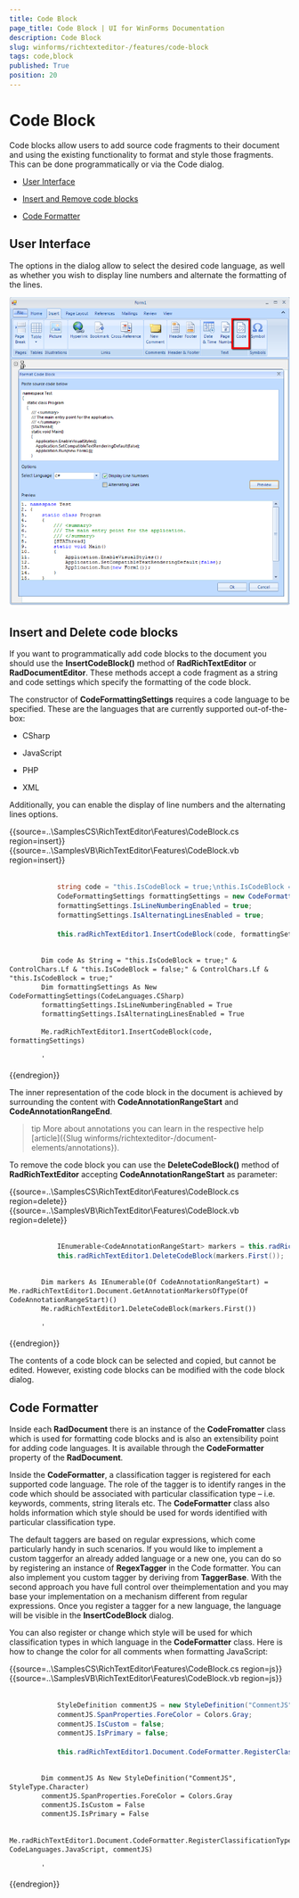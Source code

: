 ```yaml
---
title: Code Block
page_title: Code Block | UI for WinForms Documentation
description: Code Block
slug: winforms/richtexteditor-/features/code-block
tags: code,block
published: True
position: 20
---
```


# Code Block

Code blocks allow users to add source code fragments to their document and using the existing functionality to format and style those fragments. This can be done programmatically or via the Code dialog.
      

* [User Interface](#user-interface)

* [Insert and Remove code blocks](#insert-and-delete-code-blocks)

* [Code Formatter](#code-formatter)

## User Interface

The options in the dialog allow to select the desired code language, as well as whether you wish to display line numbers and alternate the formatting of the lines.

![richtexteditor-features-code-block 001](images/richtexteditor-features-code-block001.png)

## Insert and Delete code blocks

If you want to programmatically add code blocks to the document you should use the __InsertCodeBlock()__ method of __RadRichTextEditor__ or __RadDocumentEditor__.  These methods accept a code fragment as  a string and code settings which specify the formatting of the code block.
        

The constructor of __CodeFormattingSettings__ requires a code language to be specified.  These are the languages that are currently supported out-of-the-box:
        
* CSharp

* JavaScript

* PHP

* XML

Additionally, you can enable the display of line numbers and the alternating lines options.

{{source=..\SamplesCS\RichTextEditor\Features\CodeBlock.cs region=insert}} 
{{source=..\SamplesVB\RichTextEditor\Features\CodeBlock.vb region=insert}} 

````C#
            
            string code = "this.IsCodeBlock = true;\nthis.IsCodeBlock = false;\nthis.IsCodeBlock = true;";
            CodeFormattingSettings formattingSettings = new CodeFormattingSettings(CodeLanguages.CSharp);
            formattingSettings.IsLineNumberingEnabled = true;
            formattingSettings.IsAlternatingLinesEnabled = true;
            
            this.radRichTextEditor1.InsertCodeBlock(code, formattingSettings);
````
````VB.NET

        Dim code As String = "this.IsCodeBlock = true;" & ControlChars.Lf & "this.IsCodeBlock = false;" & ControlChars.Lf & "this.IsCodeBlock = true;"
        Dim formattingSettings As New CodeFormattingSettings(CodeLanguages.CSharp)
        formattingSettings.IsLineNumberingEnabled = True
        formattingSettings.IsAlternatingLinesEnabled = True

        Me.radRichTextEditor1.InsertCodeBlock(code, formattingSettings)

        '
````

{{endregion}} 

The inner representation of the code block in the document is achieved by surrounding the content with __CodeAnnotationRangeStart__ and __CodeAnnotationRangeEnd__.
        

>tip More about annotations you can learn in the respective help [article]({Slug winforms/richtexteditor-/document-elements/annotations}).


To remove the code block you can use the __DeleteCodeBlock()__ method of __RadRichTextEditor__ accepting __CodeAnnotationRangeStart__ as parameter:

{{source=..\SamplesCS\RichTextEditor\Features\CodeBlock.cs region=delete}} 
{{source=..\SamplesVB\RichTextEditor\Features\CodeBlock.vb region=delete}} 

````C#
            
            IEnumerable<CodeAnnotationRangeStart> markers = this.radRichTextEditor1.Document.GetAnnotationMarkersOfType<CodeAnnotationRangeStart>();
            this.radRichTextEditor1.DeleteCodeBlock(markers.First());
````
````VB.NET

        Dim markers As IEnumerable(Of CodeAnnotationRangeStart) = Me.radRichTextEditor1.Document.GetAnnotationMarkersOfType(Of CodeAnnotationRangeStart)()
        Me.radRichTextEditor1.DeleteCodeBlock(markers.First())

        '
````

{{endregion}} 

The contents of a code block can be selected and copied, but cannot be edited. However, existing code blocks can be modified with the code block dialog.

## Code Formatter

Inside each __RadDocument__ there is an instance of the __CodeFromatter__ class which is used for formatting code blocks and is also an extensibility point for adding code languages. It is available through the __CodeFormatter__ property of the __RadDocument__.
        
Inside the __CodeFormatter__, a classification tagger is registered for each supported code language. The role of the tagger is to identify ranges in the code which should be associated with particular classification type – i.e. keywords, comments, string literals etc. The __CodeFormatter__ class also holds information which style should be used for words identified with particular classification type.
        

The default taggers are based on regular expressions, which come particularly handy in such scenarios. If you would like to implement a custom taggerfor an already added language or a new one, you can do so by registering an instance of __RegexTagger__ in the Code formatter. You can also implement you custom tagger by deriving from __TaggerBase__. With the second approach you have full control over theimplementation and you may base your implementation on a mechanism different from regular expressions. Once you register a tagger for a new language,
 the language will be visible in the __InsertCodeBlock__ dialog.
        

You can also register or change which style will be used for which classification types in which language in the __CodeFormatter__ class. Here is how to change the color for all comments when formatting JavaScript:

{{source=..\SamplesCS\RichTextEditor\Features\CodeBlock.cs region=js}} 
{{source=..\SamplesVB\RichTextEditor\Features\CodeBlock.vb region=js}} 

````C#
            
            StyleDefinition commentJS = new StyleDefinition("CommentJS", StyleType.Character);
            commentJS.SpanProperties.ForeColor = Colors.Gray;
            commentJS.IsCustom = false;
            commentJS.IsPrimary = false;

            this.radRichTextEditor1.Document.CodeFormatter.RegisterClassificationType(ClassificationTypes.Comment, CodeLanguages.JavaScript, commentJS);
````
````VB.NET

        Dim commentJS As New StyleDefinition("CommentJS", StyleType.Character)
        commentJS.SpanProperties.ForeColor = Colors.Gray
        commentJS.IsCustom = False
        commentJS.IsPrimary = False

        Me.radRichTextEditor1.Document.CodeFormatter.RegisterClassificationType(ClassificationTypes.Comment, CodeLanguages.JavaScript, commentJS)

        '
````

{{endregion}} 



